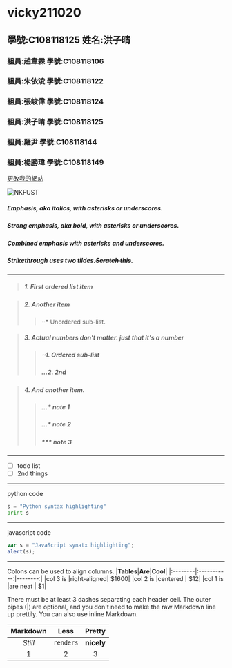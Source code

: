 # vicky211020

## 學號:C108118125 姓名:洪子晴

### 組員:趙韋霖  學號:C108118106
### 組員:朱依淩  學號:C108118122
### 組員:張峻偉  學號:C108118124
### 組員:洪子晴  學號:C108118125
### 組員:羅尹    學號:C108118144
### 組員:楊勝瑋  學號:C108118149

[更改我的網站](https://github.com/ZE777/vicky211020/edit/main/README.md)

![NKFUST](https://www.nkust.edu.tw/var/file/0/1000/img/513/182513897.png "第一科大")

##### Emphasis, aka *italics*, with *asterisks* or *underscores*. 

##### Strong emphasis, aka bold, with **asterisks** or **underscores**. 

##### Combined emphasis with **asterisks and *underscores***. 

##### Strikethrough uses two tildes.~~Scratch this~~. 


***

>##### 1. First ordered list item 

>##### 2. Another item
>>⋅⋅* Unordered sub-list.

>##### 3. Actual numbers don't matter. just that it's a number 
>>#####  ⋅⋅1. Ordered sub-list
>>#####  …2. 2nd
 
>##### 4. And another item.
>>#####  …* note 1
>>#####  …* note 2
>>#####  *** note 3

***

- [ ] todo list
- [ ] 2nd things

***
python code
``` python 
s = "Python syntax highlighting"
print s

```
***
javascript code
``` javascript
var s = "JavaScript synatx highlighting";
alert(s);

```

***
Colons can be used to align columns.
|**Tables**|**Are**|**Cool**|
|:--------|:-----------:|--------:|
|col 3 is |right-aligned|    $1600|
|col 2 is |centered     |      $12|
|col 1 is |are neat     |       $1|

There must be at least 3 dashes separating each header cell.
The outer pipes (|) are optional, and you don't need to make the raw Markdown line up prettily. You can also use inline Markdown.

|**Markdown**|**Less**|**Pretty**|
|:----------:|:-----------:|:-----------:|
|*Still*     |`renders`    |**nicely**   |
|1           |2            |3            |
